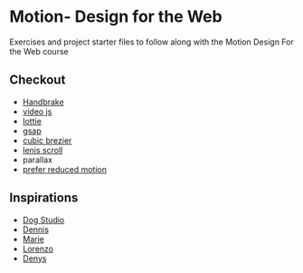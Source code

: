 # Motion- Design for the Web

Exercises and project starter files to follow along with the Motion Design For the Web course

## Checkout

- [Handbrake](https://handbrake.fr/)
- [video js](https://videojs.com/)
- [lottie](https://lottiefiles.com/)
- [gsap](https://gsap.com/)
- [cubic brezier](https://cubic-bezier.com/#.17,.67,.83,.67)
- [lenis scroll](https://lenis.darkroom.engineering/)
- parallax
- [prefer reduced motion](https://developer.mozilla.org/en-US/docs/Web/CSS/@media/prefers-reduced-motion)

## Inspirations

- [Dog Studio](https://dogstudio.co/)
- [Dennis](https://dennissnellenberg.com/)
- [Marie](https://www.marieweber.fr/en/)
- [Lorenzo](https://www.lorenzobocchi.com/)
- [Denys](https://verholomchuk.com/)

